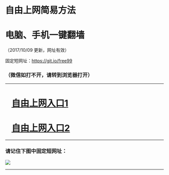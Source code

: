 ﻿# 自由上网简易方法

# 电脑、手机一键翻墙

（2017/10/09 更新，网址有效）

固定短网址：https://git.io/free99

### （微信如打不开，请转到浏览器打开）


***





# &nbsp;&nbsp; <a href="http://ft1495922997.fwq-tz-1001.info/fwqtz01.html?t=100900118891 " target="_blank">自由上网入口1</a>
# &nbsp;&nbsp; <a href="http://ft2706616693.fwq-tz-1002.info/fwqtz02.html?t=10090014314 " target="_blank">自由上网入口2</a>
***

### 请记住下图中固定短网址：

<img src="https://s3-us-west-2.amazonaws.com/fwq-1001/yjfq-20170905okok.png" /> 


***


